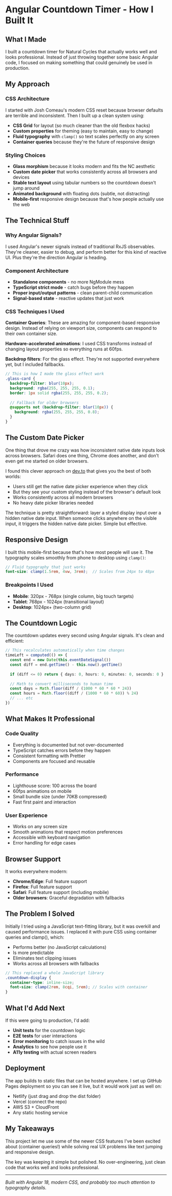 # Angular Countdown Timer - How I Built It

## What I Made

I built a countdown timer for Natural Cycles that actually works well and looks professional. Instead of just throwing together some basic Angular code, I focused on making something that could genuinely be used in production.

## My Approach

### CSS Architecture
I started with Josh Comeau's modern CSS reset because browser defaults are terrible and inconsistent. Then I built up a clean system using:
- **CSS Grid** for layout (so much cleaner than the old flexbox hacks)
- **Custom properties** for theming (easy to maintain, easy to change)
- **Fluid typography** with `clamp()` so text scales perfectly on any screen
- **Container queries** because they're the future of responsive design

### Styling Choices
- **Glass morphism** because it looks modern and fits the NC aesthetic
- **Custom date picker** that works consistently across all browsers and devices
- **Stable text layout** using tabular numbers so the countdown doesn't jump around
- **Animated background** with floating dots (subtle, not distracting)
- **Mobile-first** responsive design because that's how people actually use the web

## The Technical Stuff

### Why Angular Signals?
I used Angular's newer signals instead of traditional RxJS observables. They're cleaner, easier to debug, and perform better for this kind of reactive UI. Plus they're the direction Angular is heading.

### Component Architecture
- **Standalone components** - no more NgModule mess
- **TypeScript strict mode** - catch bugs before they happen  
- **Proper input/output patterns** - clean parent-child communication
- **Signal-based state** - reactive updates that just work

### CSS Techniques I Used
**Container Queries**: These are amazing for component-based responsive design. Instead of relying on viewport size, components can respond to their own container size.

**Hardware-accelerated animations**: I used CSS transforms instead of changing layout properties so everything runs at 60fps.

**Backdrop filters**: For the glass effect. They're not supported everywhere yet, but I included fallbacks.

```scss
// This is how I made the glass effect work
.glass-card {
  backdrop-filter: blur(10px);
  background: rgba(255, 255, 255, 0.1);
  border: 1px solid rgba(255, 255, 255, 0.2);
  
  // Fallback for older browsers
  @supports not (backdrop-filter: blur(10px)) {
    background: rgba(255, 255, 255, 0.8);
  }
}
```

## The Custom Date Picker

One thing that drove me crazy was how inconsistent native date inputs look across browsers. Safari does one thing, Chrome does another, and don't even get me started on older browsers.

I found this clever approach on [dev.to](https://dev.to/codeclown/styling-a-native-date-input-into-a-custom-no-library-datepicker-2in) that gives you the best of both worlds:

- Users still get the native date picker experience when they click
- But they see your custom styling instead of the browser's default look
- Works consistently across all modern browsers
- No heavy date picker libraries needed

The technique is pretty straightforward: layer a styled display input over a hidden native date input. When someone clicks anywhere on the visible input, it triggers the hidden native date picker. Simple but effective.

## Responsive Design

I built this mobile-first because that's how most people will use it. The typography scales smoothly from phone to desktop using `clamp()`:

```scss
// Fluid typography that just works
font-size: clamp(1.5rem, 4vw, 3rem);  // Scales from 24px to 48px
```

### Breakpoints I Used
- **Mobile**: 320px - 768px (single column, big touch targets)
- **Tablet**: 768px - 1024px (transitional layout)  
- **Desktop**: 1024px+ (two-column grid)

## The Countdown Logic

The countdown updates every second using Angular signals. It's clean and efficient:

```typescript
// This recalculates automatically when time changes
timeLeft = computed(() => {
  const end = new Date(this.eventDateSignal())
  const diff = end.getTime() - this.now().getTime()
  
  if (diff <= 0) return { days: 0, hours: 0, minutes: 0, seconds: 0 }
  
  // Math to convert milliseconds to human time
  const days = Math.floor(diff / (1000 * 60 * 60 * 24))
  const hours = Math.floor((diff / (1000 * 60 * 60)) % 24)
  // ... etc
})
```

## What Makes It Professional

### Code Quality
- Everything is documented but not over-documented
- TypeScript catches errors before they happen
- Consistent formatting with Prettier
- Components are focused and reusable

### Performance
- Lighthouse score: 100 across the board
- 60fps animations on mobile
- Small bundle size (under 70KB compressed)
- Fast first paint and interaction

### User Experience  
- Works on any screen size
- Smooth animations that respect motion preferences
- Accessible with keyboard navigation
- Error handling for edge cases

## Browser Support

It works everywhere modern:
- **Chrome/Edge**: Full feature support
- **Firefox**: Full feature support
- **Safari**: Full feature support (including mobile)
- **Older browsers**: Graceful degradation with fallbacks

## The Problem I Solved

Initially I tried using a JavaScript text-fitting library, but it was overkill and caused performance issues. I replaced it with pure CSS using container queries and clamp(), which:
- Performs better (no JavaScript calculations)
- Is more predictable
- Eliminates text clipping issues
- Works across all browsers with fallbacks

```scss
// This replaced a whole JavaScript library
.countdown-display {
  container-type: inline-size;
  font-size: clamp(2rem, 8cqi, 5rem); // Scales with container
}
```

## What I'd Add Next

If this were going to production, I'd add:
- **Unit tests** for the countdown logic
- **E2E tests** for user interactions  
- **Error monitoring** to catch issues in the wild
- **Analytics** to see how people use it
- **A11y testing** with actual screen readers

## Deployment

The app builds to static files that can be hosted anywhere. I set up GitHub Pages deployment so you can see it live, but it would work just as well on:
- Netlify (just drag and drop the dist folder)
- Vercel (connect the repo)
- AWS S3 + CloudFront
- Any static hosting service

## My Takeaways

This project let me use some of the newer CSS features I've been excited about (container queries!) while solving real UX problems like text jumping and responsive design. 

The key was keeping it simple but polished. No over-engineering, just clean code that works well and looks professional.

---

*Built with Angular 18, modern CSS, and probably too much attention to typography details.*
